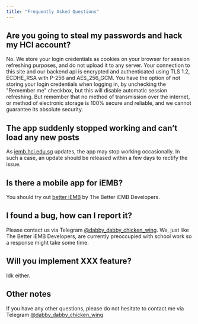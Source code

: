 ```yaml
---
title: "Frequently Asked Questions"
---
```


## Are you going to steal my passwords and hack my HCI account?

No. We store your login credentials as cookies on your browser for session refreshing purposes, and do not upload it to any server. Your connection to this site and our backend api is encrypted and authenticated using TLS 1.2, ECDHE_RSA with P-256 and AES_256_GCM. You have the option of not storing your login credentials when logging in, by unchecking the "Remember me" checkbox, but this will disable automatic session refreshing. But remember that no method of transmission over the internet, or method of electronic storage is 100% secure and reliable, and we cannot guarantee its absolute security.

## The app suddenly stopped working and can’t load any new posts

As [iemb.hci.edu.sg](https://iemb.hci.edu.sg) updates, the app may stop working occasionally. In such a case, an update should be released within a few days to rectify the issue.

## Is there a mobile app for iEMB?

You should try out [better iEMB](https://betteriemb.skytect.one) by The Better iEMB Developers.

## I found a bug, how can I report it?

Please contact us via Telegram [@dabby_dabby_chicken_wing](https://t.me/dabby_dabby_chicken_wing). We, just like The Better iEMB Developers, are currently preoccupied with school work so a response might take some time.

## Will you implement XXX feature?

Idk either.

## Other notes

If you have any other questions, please do not hesitate to contact me via Telegram [@dabby_dabby_chicken_wing](https://t.me/dabby_dabby_chicken_wing)
